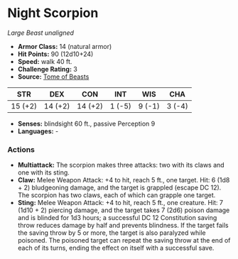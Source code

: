 # Night Scorpion

*Large* *Beast* *unaligned*

- **Armor Class:** 14 (natural armor)
- **Hit Points:** 90 (12d10+24)
- **Speed:** walk 40 ft.
- **Challenge Rating:** 3
- **Source:** [Tome of Beasts](https://koboldpress.com/kpstore/product/tome-of-beasts-for-5th-edition-print/)

| STR | DEX | CON | INT | WIS | CHA |
| --- | --- | --- | --- | --- | --- |
| 15 (+2) | 14 (+2) | 14 (+2) | 1 (-5) | 9 (-1) | 3 (-4) |

- **Senses:** blindsight 60 ft., passive Perception 9
- **Languages:** -
### Actions
- **Multiattack:** The scorpion makes three attacks: two with its claws and one with its sting.
- **Claw:** Melee Weapon Attack: +4 to hit, reach 5 ft., one target. Hit: 6 (1d8 + 2) bludgeoning damage, and the target is grappled (escape DC 12). The scorpion has two claws, each of which can grapple one target.
- **Sting:** Melee Weapon Attack: +4 to hit, reach 5 ft., one creature. Hit: 7 (1d10 + 2) piercing damage, and the target takes 7 (2d6) poison damage and is blinded for 1d3 hours; a successful DC 12 Constitution saving throw reduces damage by half and prevents blindness. If the target fails the saving throw by 5 or more, the target is also paralyzed while poisoned. The poisoned target can repeat the saving throw at the end of each of its turns, ending the effect on itself with a successful save.
